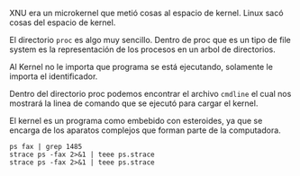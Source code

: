 XNU era un microkernel que metió cosas al espacio de kernel.
Linux sacó cosas del espacio de kernel.

El directorio `proc` es algo muy sencillo. Dentro de proc que es un tipo de file system es la representación de los procesos en un arbol de directorios.

Al Kernel no le importa que programa se está ejecutando, solamente le importa el identificador.

Dentro del directorio proc podemos encontrar el archivo `cmdline` el cual nos mostrará la linea de comando que se ejecutó para cargar el kernel.

El kernel es un programa como embebido con esteroides, ya que se encarga de los aparatos complejos que forman parte de la computadora.
```
ps fax | grep 1485
strace ps -fax 2>&1 | teee ps.strace
strace ps -fax 2>&1 | teee ps.strace
```
